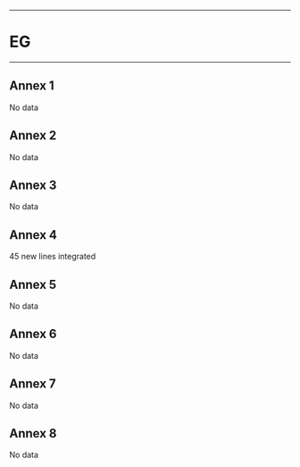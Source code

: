 -----------------------------------------------------------
# EG
-----------------------------------------------------------
## Annex 1
No data
## Annex 2
No data
## Annex 3
No data
## Annex 4
45 new lines integrated
## Annex 5
No data
## Annex 6
No data
## Annex 7
No data
## Annex 8
No data
